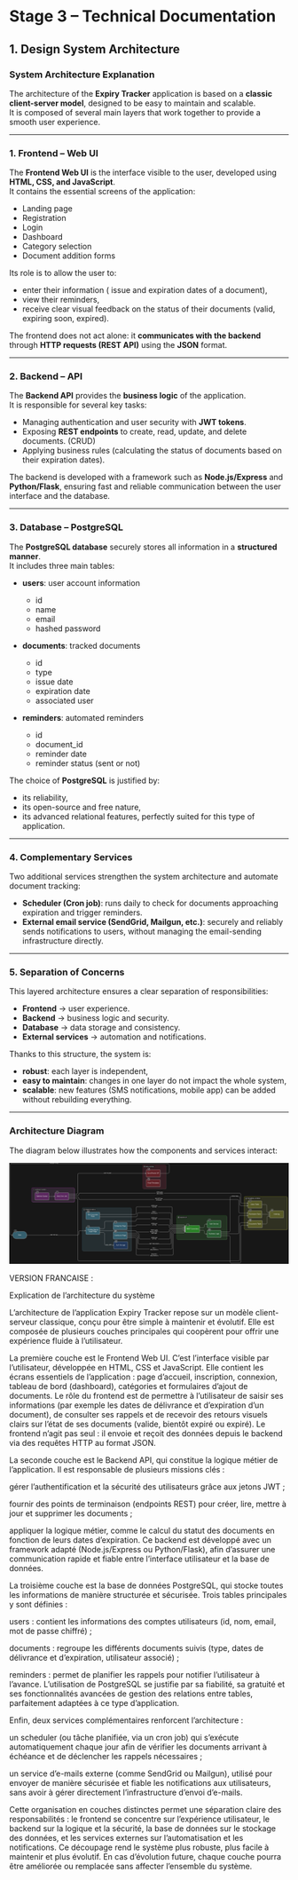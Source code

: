 # Stage 3 – Technical Documentation

## 1. Design System Architecture

### System Architecture Explanation

The architecture of the **Expiry Tracker** application is based on a **classic client-server model**, designed to be easy to maintain and scalable.  
It is composed of several main layers that work together to provide a smooth user experience.

---

### 1. Frontend – Web UI
The **Frontend Web UI** is the interface visible to the user, developed using **HTML, CSS, and JavaScript**.  
It contains the essential screens of the application:  

- Landing page  
- Registration  
- Login  
- Dashboard  
- Category selection  
- Document addition forms  

Its role is to allow the user to:  
- enter their information ( issue and expiration dates of a document),  
- view their reminders,  
- receive clear visual feedback on the status of their documents (valid, expiring soon, expired).  

The frontend does not act alone: it **communicates with the backend** through **HTTP requests (REST API)** using the **JSON** format.

---

### 2. Backend – API
The **Backend API** provides the **business logic** of the application.  
It is responsible for several key tasks:  

- Managing authentication and user security with **JWT tokens**.  
- Exposing **REST endpoints** to create, read, update, and delete documents. (CRUD)
- Applying business rules (calculating the status of documents based on their expiration dates).  

The backend is developed with a framework such as **Node.js/Express** and **Python/Flask**, ensuring fast and reliable communication between the user interface and the database.

---

### 3. Database – PostgreSQL
The **PostgreSQL database** securely stores all information in a **structured manner**.  
It includes three main tables:  

- **users**: user account information  
  - id  
  - name  
  - email  
  - hashed password  

- **documents**: tracked documents  
  - id  
  - type  
  - issue date  
  - expiration date  
  - associated user  

- **reminders**: automated reminders  
  - id  
  - document_id  
  - reminder date  
  - reminder status (sent or not)  

The choice of **PostgreSQL** is justified by:  
- its reliability,  
- its open-source and free nature,  
- its advanced relational features, perfectly suited for this type of application.

---

### 4. Complementary Services

Two additional services strengthen the system architecture and automate document tracking:  

- **Scheduler (Cron job)**: runs daily to check for documents approaching expiration and trigger reminders.  
- **External email service (SendGrid, Mailgun, etc.)**: securely and reliably sends notifications to users, without managing the email-sending infrastructure directly.

---

### 5. Separation of Concerns

This layered architecture ensures a clear separation of responsibilities:  

- **Frontend** → user experience.  
- **Backend** → business logic and security.  
- **Database** → data storage and consistency.  
- **External services** → automation and notifications.  

Thanks to this structure, the system is:  
- **robust**: each layer is independent,  
- **easy to maintain**: changes in one layer do not impact the whole system,  
- **scalable**: new features (SMS notifications, mobile app) can be added without rebuilding everything.

---

### Architecture Diagram

The diagram below illustrates how the components and services interact:  

![Architecture](1.Design_System_Architecture.png)


VERSION FRANCAISE :


Explication de l’architecture du système

L’architecture de l’application Expiry Tracker repose sur un modèle client-serveur classique, conçu pour être simple à maintenir et évolutif. Elle est composée de plusieurs couches principales qui coopèrent pour offrir une expérience fluide à l’utilisateur.

La première couche est le Frontend Web UI. C’est l’interface visible par l’utilisateur, développée en HTML, CSS et JavaScript. Elle contient les écrans essentiels de l’application : page d’accueil, inscription, connexion, tableau de bord (dashboard), catégories et formulaires d’ajout de documents. Le rôle du frontend est de permettre à l’utilisateur de saisir ses informations (par exemple les dates de délivrance et d’expiration d’un document), de consulter ses rappels et de recevoir des retours visuels clairs sur l’état de ses documents (valide, bientôt expiré ou expiré). Le frontend n’agit pas seul : il envoie et reçoit des données depuis le backend via des requêtes HTTP au format JSON.

La seconde couche est le Backend API, qui constitue la logique métier de l’application. Il est responsable de plusieurs missions clés :

gérer l’authentification et la sécurité des utilisateurs grâce aux jetons JWT ;

fournir des points de terminaison (endpoints REST) pour créer, lire, mettre à jour et supprimer les documents ;

appliquer la logique métier, comme le calcul du statut des documents en fonction de leurs dates d’expiration.
Ce backend est développé avec un framework adapté (Node.js/Express ou Python/Flask), afin d’assurer une communication rapide et fiable entre l’interface utilisateur et la base de données.

La troisième couche est la base de données PostgreSQL, qui stocke toutes les informations de manière structurée et sécurisée. Trois tables principales y sont définies :

users : contient les informations des comptes utilisateurs (id, nom, email, mot de passe chiffré) ;

documents : regroupe les différents documents suivis (type, dates de délivrance et d’expiration, utilisateur associé) ;

reminders : permet de planifier les rappels pour notifier l’utilisateur à l’avance.
L’utilisation de PostgreSQL se justifie par sa fiabilité, sa gratuité et ses fonctionnalités avancées de gestion des relations entre tables, parfaitement adaptées à ce type d’application.

Enfin, deux services complémentaires renforcent l’architecture :

un scheduler (ou tâche planifiée, via un cron job) qui s’exécute automatiquement chaque jour afin de vérifier les documents arrivant à échéance et de déclencher les rappels nécessaires ;

un service d’e-mails externe (comme SendGrid ou Mailgun), utilisé pour envoyer de manière sécurisée et fiable les notifications aux utilisateurs, sans avoir à gérer directement l’infrastructure d’envoi d’e-mails.

Cette organisation en couches distinctes permet une séparation claire des responsabilités : le frontend se concentre sur l’expérience utilisateur, le backend sur la logique et la sécurité, la base de données sur le stockage des données, et les services externes sur l’automatisation et les notifications. Ce découpage rend le système plus robuste, plus facile à maintenir et plus évolutif. En cas d’évolution future, chaque couche pourra être améliorée ou remplacée sans affecter l’ensemble du système.